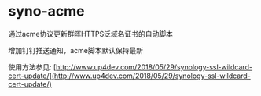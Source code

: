 # syno-acme
通过acme协议更新群晖HTTPS泛域名证书的自动脚本

增加钉钉推送通知，acme脚本默认保持最新

使用方法参见: [http://www.up4dev.com/2018/05/29/synology-ssl-wildcard-cert-update/](http://www.up4dev.com/2018/05/29/synology-ssl-wildcard-cert-update/)
